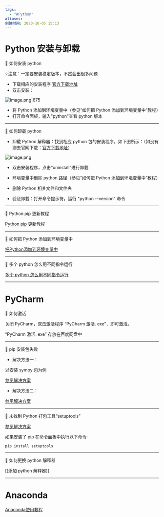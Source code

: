 ```yaml
---
tags:
  - "#Python"
aliases: 
创建时间: 2023-10-05 15:13
---
```

# Python 安装与卸载

🐳 如何安装 python

💡注意：一定要安装稳定版本，不然会出很多问题

- 下载相应的安装程序 [官方下载地址](https://www.python.org/downloads/windows/)
- 双击安装：

![image.png|675](https://zbn-picture1-1319009493.cos.ap-chengdu.myqcloud.com/public-pic/202310191034825.png)

- 将 Python 添加到环境变量中（参见“如何把 Python 添加到环境变量中”教程）
- 打开命令面板，输入"python"查看 python 版本

---
🐳 如何卸载 python

- 卸载 Python 解释器：找到相应 python 包的安装程序，如下图所示：（如没有则去官网下载：[官方下载地址](https://www.python.org/downloads/windows/)）

![image.png](https://zbn-picture1-1319009493.cos.ap-chengdu.myqcloud.com/public-pic/202310191023683.png)

- 双击安装程序，点击“uninstall”进行卸载

- 环境变量中删除 python 路径（参见“如何把 Python 添加到环境变量中”教程）

- 删除 Python 相关文件和文件夹

- 验证卸载：打开命令提示符，运行 "python --version" 命令

---

🐳 Python pip 更新教程

[Python pip 更新教程](https://blog.csdn.net/qq_42102911/article/details/128214206)

---

🐳 如何把 Python 添加到环境变量中

[把Python添加到环境变量中](https://pythonjishu.com/path-add-python/)

---

🐳 多个 python 怎么用不同指令运行

[多个 python 怎么用不同指令运行](https://www.cnblogs.com/ShineLeBlog/p/17438654.html)

---

# PyCharm


🍒 如何激活

关闭 PyCharm，双击激活程序 “PyCharm 激活. exe”，即可激活。

“PyCharm 激活. exe” 存放在百度网盘中

---

🍒 pip 安装包失败

- 解决方法一：

以安装 sympy 包为例

[参见解决方案](https://blog.csdn.net/zhang_xiaomeng/article/details/115050257)

- 解决方法二：

[参见解决方案](https://blog.csdn.net/Edwinwzy/article/details/129762883 )

---

🍒 未找到 Python 打包工具“setuptools”

[参见解决方案](https://www.saoniuhuo.com/question/detail-2459410.html)

如果安装了 pip 在命令面板中执行以下命令:

```shell
pip install setuptools
```

---

🍒 如何更换 python 解释器

[[添加 python 解释器]]

---

# Anaconda

[Anaconda使用教程](https://blog.csdn.net/weixin_56197703/article/details/124630222)